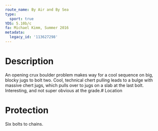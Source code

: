 ```yaml
---
route_name: By Air and By Sea
type:
  sport: true
YDS: 5.10b/c
fa: Michael Kimm, Summer 2016
metadata:
  legacy_id: '113627298'
---
```

# Description
An opening crux boulder problem makes way for a cool sequence on big, blocky jugs to bolt two. Cool, technical chert pulling leads to a bulge with massive chert jugs, which pulls over to jugs on a slab at the last bolt. Interesting, and not super obvious at the grade.# Location
# Protection
Six bolts to chains.